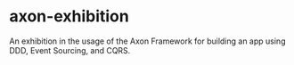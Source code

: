 # axon-exhibition
An exhibition in the usage of the Axon Framework for building an app using DDD, Event Sourcing, and CQRS.
